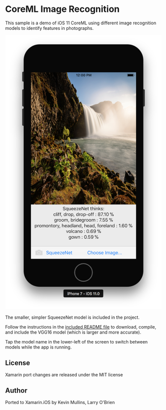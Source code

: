 CoreML Image Recognition
============

This sample is a demo of iOS 11 CoreML using different image recognition models to identify features in photographs.

![CoreML model identifying features in a photo](Screenshots/01.png)

The smaller, simpler SqueezeNet model is included in the project.

Follow the instructions in the [included README file](https://github.com/xamarin/ios-samples/blob/master/ios11/CoreMLImageRecognition/CoreMLImageRecognition/README.md) to download, compile, and include the VGG16 model (which is larger and more accurate).

Tap the model name in the lower-left of the screen to switch between models while the app is running.

License
-------

Xamarin port changes are released under the MIT license

Author
------

Ported to Xamarin.iOS by Kevin Mullins, Larry O'Brien
